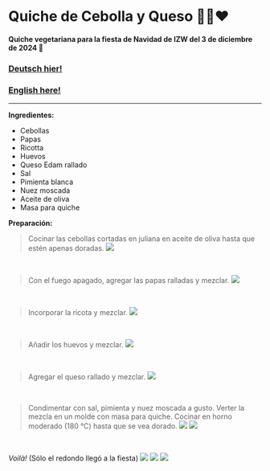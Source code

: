 # Quiche de Cebolla y Queso 🧅🧀❤️

#### Quiche vegetariana para la fiesta de Navidad de IZW del 3 de diciembre de 2024 🎄

### [Deutsch hier!](https://github.com/diegomics/izw_xmas24/blob/main/README.md)

### [English here!](https://github.com/diegomics/izw_xmas24/blob/main/ENG/README.md)
---
**Ingredientes:**
- Cebollas
- Papas
- Ricotta
- Huevos
- Queso Edam rallado
- Sal
- Pimienta blanca
- Nuez moscada
- Aceite de oliva
- Masa para quiche

**Preparación:**

>Cocinar las cebollas cortadas en juliana en aceite de oliva hasta que estén apenas doradas.
![](https://github.com/diegomics/izw_xmas24/blob/main/pics/IMG_4918.jpeg)

<br/>

>Con el fuego apagado, agregar las papas ralladas y mezclar.
![](https://github.com/diegomics/izw_xmas24/blob/main/pics/IMG_4919.jpeg)

<br/>

>Incorporar la ricota y mezclar.
![](https://github.com/diegomics/izw_xmas24/blob/main/pics/IMG_4920.jpeg)

<br/>

>Añadir los huevos y mezclar.
![](https://github.com/diegomics/izw_xmas24/blob/main/pics/IMG_4921.jpeg)

<br/>

>Agregar el queso rallado y mezclar.
![](https://github.com/diegomics/izw_xmas24/blob/main/pics/IMG_4922.jpeg)

<br/>

>Condimentar con sal, pimienta y nuez moscada a gusto. Verter la mezcla en un molde con masa para quiche. Cocinar en horno moderado (180 °C) hasta que se vea dorado.
![](https://github.com/diegomics/izw_xmas24/blob/main/pics/IMG_4924.jpeg)
![](https://github.com/diegomics/izw_xmas24/blob/main/pics/IMG_4923.jpeg)

<br/>

*Voilà!* (Sólo el redondo llegó a la fiesta)
![](https://github.com/diegomics/izw_xmas24/blob/main/pics/IMG_4926.jpeg)
![](https://github.com/diegomics/izw_xmas24/blob/main/pics/IMG_4925.jpeg)
![](pics/IMG_4926.jpeg)
<br/>
